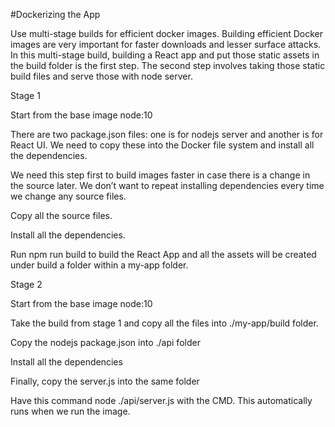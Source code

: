 #Dockerizing the App

Use multi-stage builds for efficient docker images. Building efficient Docker images are very important for faster downloads and lesser surface attacks. In this multi-stage build, building a React app and put those static assets in the build folder is the first step. The second step involves taking those static build files and serve those with node server.

Stage 1

Start from the base image node:10

There are two package.json files: one is for nodejs server and another is for React UI. We need to copy these into the Docker file system and install all the dependencies.

We need this step first to build images faster in case there is a change in the source later. We don’t want to repeat installing dependencies every time we change any source files.

Copy all the source files.

Install all the dependencies.

Run npm run build to build the React App and all the assets will be created under build a folder within a my-app folder.

Stage 2

Start from the base image node:10

Take the build from stage 1 and copy all the files into ./my-app/build folder.

Copy the nodejs package.json into ./api folder

Install all the dependencies

Finally, copy the server.js into the same folder

Have this command node ./api/server.js with the CMD. This automatically runs when we run the image.
